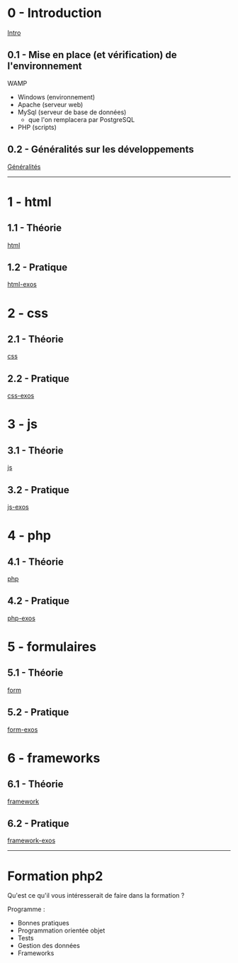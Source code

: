 # 0 - Introduction

[Intro](0/intro.md)

## 0.1 -	Mise en place (et vérification) de l'environnement

WAMP

* Windows (environnement)
* Apache (serveur web)
* MySql (serveur de base de données)
	- que l'on remplacera par PostgreSQL
* PHP (scripts)

## 0.2 - Généralités sur les développements

[Généralités](0/generalites.md)

---

# 1 - html

## 1.1 - Théorie

[html](1/html.md)

## 1.2 - Pratique

[html-exos](1/exos.md)

# 2 - css

## 2.1 - Théorie

[css](2/css.md)

## 2.2 - Pratique

[css-exos](2/exos.md)

# 3 - js

## 3.1 - Théorie

[js](3/js.md)

## 3.2 - Pratique

[js-exos](3/exos.md)

# 4 - php

## 4.1 - Théorie

[php](4/php.md)

## 4.2 - Pratique

[php-exos](4/exos.md)

# 5 - formulaires

## 5.1 - Théorie

[form](5/form.md)

## 5.2 - Pratique

[form-exos](5/exos.md)

# 6 - frameworks

## 6.1 - Théorie

[framework](6/framework.md)

## 6.2 - Pratique

[framework-exos](6/exos.md)

---

# Formation php2

Qu'est ce qu'il vous intéresserait de faire dans la formation ?

Programme :

* Bonnes pratiques
* Programmation orientée objet
* Tests
* Gestion des données
* Frameworks
